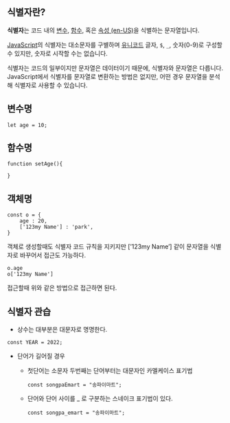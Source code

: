 ## 식별자란?

**식별자**는 코드 내의 [변수](https://developer.mozilla.org/ko/docs/Glossary/Variable), [함수](https://developer.mozilla.org/ko/docs/Glossary/Function), 혹은 [속성 (en-US)](https://developer.mozilla.org/en-US/docs/Glossary/property)을 식별하는 문자열입니다.

[JavaScript](https://developer.mozilla.org/ko/docs/Glossary/JavaScript)의 식별자는 대소문자를 구별하며 [유니코드](https://developer.mozilla.org/ko/docs/Glossary/Unicode) 글자, `$`, `_`, 숫자(0-9)로 구성할 수 있지만, 숫자로 시작할 수는 없습니다.

식별자는 코드의 일부이지만 문자열은 데이터이기 때문에, 식별자와 문자열은 다릅니다. JavaScript에서 식별자를 문자열로 변환하는 방법은 없지만, 어떤 경우 문자열을 분석해 식별자로 사용할 수 있습니다.

## 변수명

```tsx
let age = 10;
```

## 함수명

```tsx
function setAge(){

}
```

## 객체명

```tsx
const o = {
	age : 20,
	['123my Name'] : 'park',
}
```

객체로 생성할때도 식별자 코드 규칙을 지키지만 [’123my Name’] 같이 문자열을 식별자로 바꾸어서 접근도 가능하다.

```tsx
o.age
o['123my Name']
```

접근할때 위와 같은 방법으로 접근하면 된다.

## 식별자 관습

- 상수는 대부분은 대문자로 명명한다.

```tsx
const YEAR = 2022;
```

- 단어가 길어질 경우
    - 첫단어는 소문자 두번째는 단어부터는 대문자인 카멜케이스 표기법
        
        ```tsx
        const songpaEmart = "송파이마트";
        ```
        
    - 단어와 단어 사이를 _ 로 구분하는 스네이크 표기법이 있다.
        
        ```tsx
        const songpa_emart = "송파이마트";
        ```